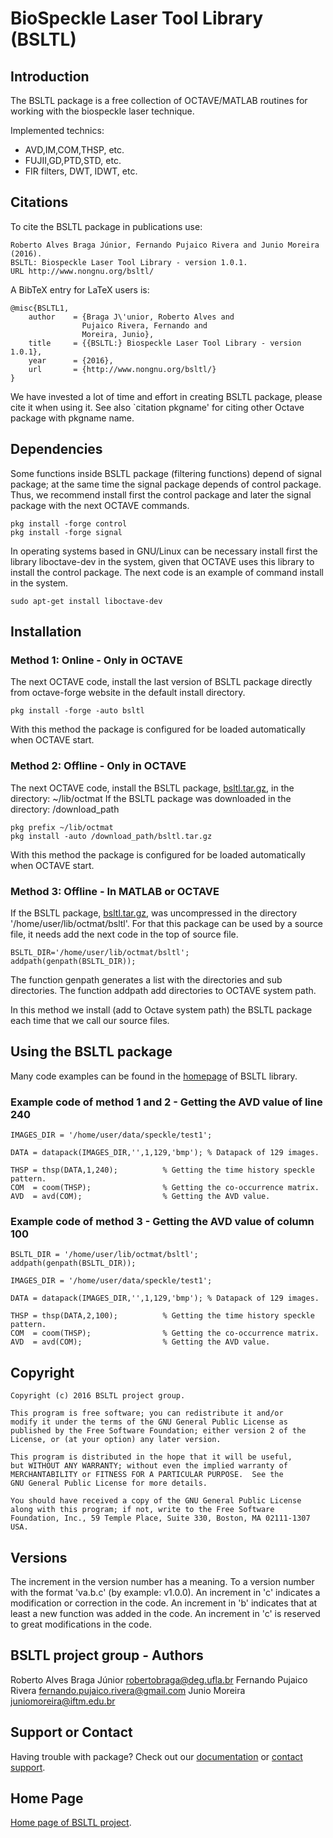 # BioSpeckle Laser Tool Library (BSLTL)


## Introduction

The BSLTL package is a free collection of OCTAVE/MATLAB routines for working with the
biospeckle laser technique.

Implemented technics:
* AVD,IM,COM,THSP, etc.
* FUJII,GD,PTD,STD, etc.
* FIR filters, DWT, IDWT, etc.

## Citations

To cite the BSLTL package in publications use:

	Roberto Alves Braga Júnior, Fernando Pujaico Rivera and Junio Moreira (2016).
	BSLTL: Biospeckle Laser Tool Library - version 1.0.1.
	URL http://www.nongnu.org/bsltl/

A BibTeX entry for LaTeX users is:

	@misc{BSLTL1,
		author    = {Braga J\'unior, Roberto Alves and 
					Pujaico Rivera, Fernando and 
					Moreira, Junio},
		title     = {{BSLTL:} Biospeckle Laser Tool Library - version 1.0.1},
		year      = {2016},
		url       = {http://www.nongnu.org/bsltl/}
	}

We have invested a lot of time and effort in creating BSLTL package, please 
cite it when using it.  See also `citation pkgname' for citing other Octave 
package with pkgname name.

## Dependencies

Some functions inside BSLTL package (filtering functions) depend of signal
package; at the same time the signal package depends of control package.
Thus, we recommend install first the control package and later the signal package
with the next OCTAVE commands.

	pkg install -forge control
	pkg install -forge signal

In operating systems based in GNU/Linux can be necessary install first the 
library liboctave-dev in the system, given that OCTAVE uses this library to install 
the control package. The next code is an example of command install in the system.

	sudo apt-get install liboctave-dev


## Installation

### Method 1: Online - Only in OCTAVE

The next OCTAVE code, install the last version of BSLTL package directly from 
octave-forge website in the default install directory.

	pkg install -forge -auto bsltl

With this method the package is configured for be loaded automatically when OCTAVE start.

### Method 2: Offline - Only in OCTAVE

The next OCTAVE code, install the BSLTL package, [bsltl.tar.gz](http://download.savannah.gnu.org/releases/bsltl/), 
in the directory: ~/lib/octmat
If the BSLTL package was downloaded in the directory: /download_path

	pkg prefix ~/lib/octmat
	pkg install -auto /download_path/bsltl.tar.gz

With this method the package is configured for be loaded automatically when OCTAVE start.

### Method 3: Offline - In MATLAB or OCTAVE

If the BSLTL package, [bsltl.tar.gz](http://download.savannah.gnu.org/releases/bsltl/), 
was uncompressed in the directory '/home/user/lib/octmat/bsltl'. 
For that this package can be used by a source file, it needs add the next code 
in the top of source file.

	BSLTL_DIR='/home/user/lib/octmat/bsltl';
	addpath(genpath(BSLTL_DIR));

The function genpath generates a list with the directories and sub directories.
The function addpath add directories to OCTAVE system path.

In this method we install (add to  Octave system path) the BSLTL package each 
time that we call our source files. 

## Using the BSLTL package

Many code examples  can be found in the [homepage](http://www.nongnu.org/bsltl)
of BSLTL library.

### Example code of method 1 and 2 - Getting the AVD value of line 240

	IMAGES_DIR = '/home/user/data/speckle/test1';

	DATA = datapack(IMAGES_DIR,'',1,129,'bmp'); % Datapack of 129 images.

	THSP = thsp(DATA,1,240);          % Getting the time history speckle pattern.
	COM  = coom(THSP);                % Getting the co-occurrence matrix.
	AVD  = avd(COM);                  % Getting the AVD value.

### Example code of method 3 - Getting the AVD value of column 100

	BSLTL_DIR = '/home/user/lib/octmat/bsltl';
	addpath(genpath(BSLTL_DIR));

	IMAGES_DIR = '/home/user/data/speckle/test1';

	DATA = datapack(IMAGES_DIR,'',1,129,'bmp'); % Datapack of 129 images.

	THSP = thsp(DATA,2,100);          % Getting the time history speckle pattern.
	COM  = coom(THSP);                % Getting the co-occurrence matrix.
	AVD  = avd(COM);                  % Getting the AVD value.


## Copyright

	Copyright (c) 2016 BSLTL project group.

	This program is free software; you can redistribute it and/or
	modify it under the terms of the GNU General Public License as
	published by the Free Software Foundation; either version 2 of the
	License, or (at your option) any later version.
	 
	This program is distributed in the hope that it will be useful,
	but WITHOUT ANY WARRANTY; without even the implied warranty of
	MERCHANTABILITY or FITNESS FOR A PARTICULAR PURPOSE.  See the
	GNU General Public License for more details.
	
	You should have received a copy of the GNU General Public License
	along with this program; if not, write to the Free Software
	Foundation, Inc., 59 Temple Place, Suite 330, Boston, MA 02111-1307
	USA.

## Versions

The increment in the version number has a meaning. To a version number 
with the format 'va.b.c' (by example: v1.0.0).
An increment in 'c' indicates a modification or correction in the code.
An increment in 'b' indicates that at least a new function was added in the code.
An increment in 'c' is reserved to great modifications in the code.

## BSLTL project group - Authors

Roberto Alves Braga Júnior <robertobraga@deg.ufla.br>
Fernando Pujaico Rivera    <fernando.pujaico.rivera@gmail.com> 
Junio Moreira	           <juniomoreira@iftm.edu.br>

## Support or Contact

Having trouble with package? Check out our 
[documentation](http://www.nongnu.org/bsltl/documentation.html) or 
[contact support](https://savannah.nongnu.org/mail/?group=bsltl).

## Home Page

[Home page of BSLTL project](http://www.nongnu.org/bsltl/).



